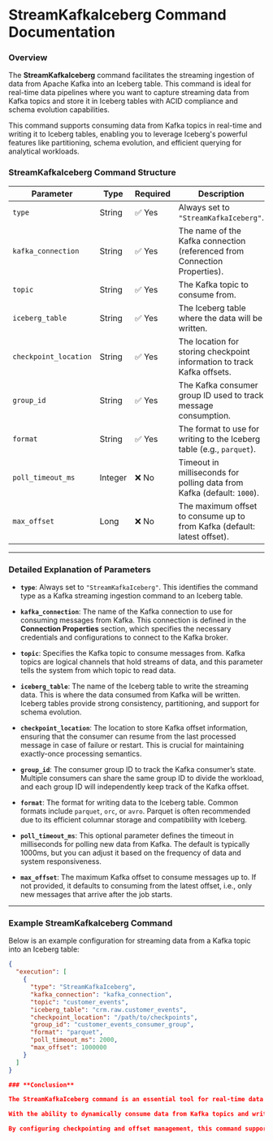 # StreamKafkaIceberg Command Documentation

### **Overview**

The **StreamKafkaIceberg** command facilitates the streaming ingestion of data from Apache Kafka into an Iceberg table. This command is ideal for real-time data pipelines where you want to capture streaming data from Kafka topics and store it in Iceberg tables with ACID compliance and schema evolution capabilities.

This command supports consuming data from Kafka topics in real-time and writing it to Iceberg tables, enabling you to leverage Iceberg's powerful features like partitioning, schema evolution, and efficient querying for analytical workloads.

### **StreamKafkaIceberg Command Structure**

| Parameter              | Type     | Required | Description                                                                 |
|------------------------|----------|----------|-----------------------------------------------------------------------------|
| `type`                 | String   | ✅ Yes    | Always set to `"StreamKafkaIceberg"`.                                         |
| `kafka_connection`     | String   | ✅ Yes    | The name of the Kafka connection (referenced from Connection Properties).    |
| `topic`                | String   | ✅ Yes    | The Kafka topic to consume from.                                              |
| `iceberg_table`        | String   | ✅ Yes    | The Iceberg table where the data will be written.                            |
| `checkpoint_location`  | String   | ✅ Yes    | The location for storing checkpoint information to track Kafka offsets.     |
| `group_id`             | String   | ✅ Yes    | The Kafka consumer group ID used to track message consumption.               |
| `format`               | String   | ✅ Yes    | The format to use for writing to the Iceberg table (e.g., `parquet`).        |
| `poll_timeout_ms`      | Integer  | ❌ No     | Timeout in milliseconds for polling data from Kafka (default: `1000`).       |
| `max_offset`           | Long     | ❌ No     | The maximum offset to consume up to from Kafka (default: latest offset).     |

---

### **Detailed Explanation of Parameters**

- **`type`**: Always set to `"StreamKafkaIceberg"`. This identifies the command type as a Kafka streaming ingestion command to an Iceberg table.

- **`kafka_connection`**: The name of the Kafka connection to use for consuming messages from Kafka. This connection is defined in the **Connection Properties** section, which specifies the necessary credentials and configurations to connect to the Kafka broker.

- **`topic`**: Specifies the Kafka topic to consume messages from. Kafka topics are logical channels that hold streams of data, and this parameter tells the system from which topic to read data.

- **`iceberg_table`**: The name of the Iceberg table to write the streaming data. This is where the data consumed from Kafka will be written. Iceberg tables provide strong consistency, partitioning, and support for schema evolution.

- **`checkpoint_location`**: The location to store Kafka offset information, ensuring that the consumer can resume from the last processed message in case of failure or restart. This is crucial for maintaining exactly-once processing semantics.

- **`group_id`**: The consumer group ID to track the Kafka consumer’s state. Multiple consumers can share the same group ID to divide the workload, and each group ID will independently keep track of the Kafka offset.

- **`format`**: The format for writing data to the Iceberg table. Common formats include `parquet`, `orc`, or `avro`. Parquet is often recommended due to its efficient columnar storage and compatibility with Iceberg.

- **`poll_timeout_ms`**: This optional parameter defines the timeout in milliseconds for polling new data from Kafka. The default is typically 1000ms, but you can adjust it based on the frequency of data and system responsiveness.

- **`max_offset`**: The maximum Kafka offset to consume messages up to. If not provided, it defaults to consuming from the latest offset, i.e., only new messages that arrive after the job starts.

---

### **Example StreamKafkaIceberg Command**

Below is an example configuration for streaming data from a Kafka topic into an Iceberg table:

```json
{
  "execution": [
    {
      "type": "StreamKafkaIceberg",
      "kafka_connection": "kafka_connection",
      "topic": "customer_events",
      "iceberg_table": "crm.raw.customer_events",
      "checkpoint_location": "/path/to/checkpoints",
      "group_id": "customer_events_consumer_group",
      "format": "parquet",
      "poll_timeout_ms": 2000,
      "max_offset": 1000000
    }
  ]
}

### **Conclusion**

The StreamKafkaIceberg command is an essential tool for real-time data ingestion in a data pipeline. It leverages Apache Kafka as a source for streaming data and Iceberg as the destination for structured and high-performance storage. This combination of streaming with Kafka and efficient data management with Iceberg enables the creation of scalable, reliable, and performant data pipelines.

With the ability to dynamically consume data from Kafka topics and write to Iceberg tables, you get the benefit of real-time analytics, partitioned storage, schema evolution, and ACID compliance.

By configuring checkpointing and offset management, this command supports fault tolerance and exactly-once processing semantics, ensuring your data pipeline is robust and capable of handling large volumes of real-time data.